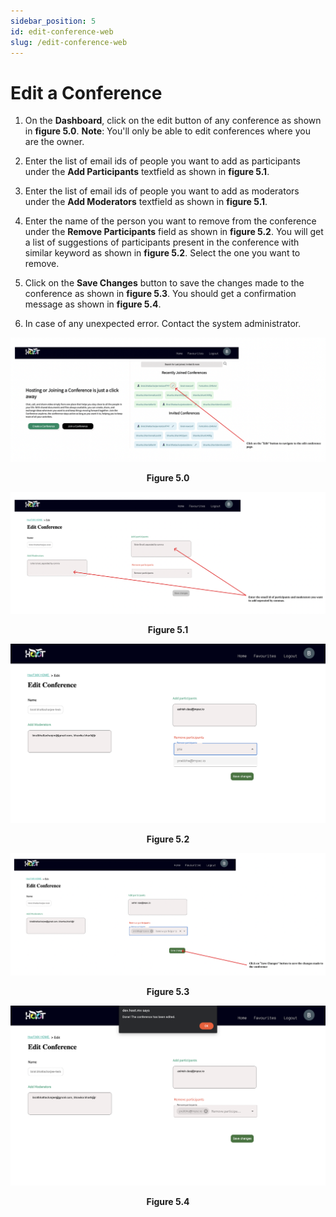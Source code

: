 ```yaml
---
sidebar_position: 5
id: edit-conference-web
slug: /edit-conference-web
---
```


# Edit a Conference

1. On the **Dashboard**, click on the edit button of any conference as shown in **figure 5.0**.
   **Note**: You'll only be able to edit conferences where you are the owner. 

2. Enter the list of email ids of people you want to add as participants under the **Add Participants**      textfield as shown in **figure 5.1**.

3. Enter the list of email ids of people you want to add as moderators under the **Add Moderators**      textfield as shown in **figure 5.1**.

4. Enter the name of the person you want to remove from the conference under the **Remove Participants** field as shown in **figure 5.2**. You will get a list of suggestions of participants present in the conference with similar keyword as shown in **figure 5.2**. Select the one you want to remove.

4. Click on the **Save Changes** button to save the changes made to the conference as shown in **figure 5.3**. You should get a confirmation message as shown in **figure 5.4**.

5. In case of any unexpected error. Contact the system administrator.

![Figure 5.0](/img/webeditConf1.png)
<center><b>Figure 5.0</b></center>

![Figure 5.1](/img/webeditConf2.png)
<center><b>Figure 5.1</b></center>

![Figure 5.2](/img/webeditConf3.png)
<center><b>Figure 5.2</b></center>

![Figure 5.3](/img/webeditConf4.png)
<center><b>Figure 5.3</b></center>

![Figure 5.4](/img/webeditConf5.png)
<center><b>Figure 5.4</b></center>

